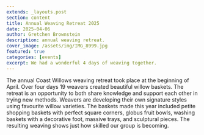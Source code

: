 ```yaml
---
extends: _layouts.post
section: content
title: Annual Weaving Retreat 2025
date: 2025-04-06
author: Gretchen Brownstein
description: annual weaving retreat. 
cover_image: /assets/img/IMG_8999.jpg
featured: true
categories: [events]
excerpt: We had a wonderful 4 days of weaving together.
---
```


The annual Coast Willows weaving retreat took place at the beginning of April. Over four days 19 weavers created beautiful willow baskets. The retreat is an opportunity to both share knowledge and support each other in trying new methods. Weavers are developing their own signature styles using favourite willow varieties. The baskets made this year included petite shopping baskets with perfect square corners, globus fruit bowls, washing baskets with a decorative foot, massive trays, and sculptural pieces. The resulting weaving shows just how skilled our group is becoming.  

<div class="flex flex-wrap">
<x-img src="/assets/img/IMG_8937.jpg" caption='' class=" w-1/2 px-2 py-2"/>
<x-img src="/assets/img/IMG_8994.jpg" caption='' class=" w-1/2 px-2 py-2"/>
</div>

<div class="flex flex-wrap">
<x-img src="/assets/img/IMG_8995.jpg" caption='' class=" w-1/3 px-2 py-2"/>
<x-img src="/assets/img/IMG_8986.jpg" caption='' class=" w-1/3 px-2 py-2"/>
<x-img src="/assets/img/IMG_8989.jpg" caption='' class=" w-1/3 px-2 py-2"/>
</div>

<div class="flex flex-wrap">
<x-img src="/assets/img/IMG_8982.jpg" caption='' class=" w-1/3 px-2 py-2"/>
<x-img src="/assets/img/IMG_8972.jpg" caption='' class=" w-1/3 px-2 py-2"/>
<x-img src="/assets/img/IMG_8968.jpg" caption='' class=" w-1/3 px-2 py-2"/>
</div>

<div class="flex flex-wrap">
<x-img src="/assets/img/IMG_8949.jpg" caption='' class=" w-1/3 px-2 py-2"/>
<x-img src="/assets/img/IMG_8984.jpg" caption='' class=" w-1/3 px-2 py-2"/>
<x-img src="/assets/img/IMG_8974.jpg" caption='' class=" w-1/3 px-2 py-2"/>
</div>

<div class="flex flex-wrap">
<x-img src="/assets/img/IMG_8939.jpg" caption='' class=" w-1/2 px-2 py-2"/>
<x-img src="/assets/img/IMG_8942.jpg" caption='' class=" w-1/2 px-2 py-2"/>
</div>

<div class="flex flex-wrap">
<x-img src="/assets/img/IMG_4040.JPG" caption='' class=" w-1/2 px-2 py-2"/>
<x-img src="/assets/img/IMG_4051.JPG" caption='' class=" w-1/2 px-2 py-2"/>
</div>

<div class="flex flex-wrap">
<x-img src="/assets/img/IMG_4070.JPG" caption='' class=" w-1/2 px-2 py-2"/>
<x-img src="/assets/img/IMG_4060.JPG" caption='' class=" w-1/2 px-2 py-2"/>
</div>

